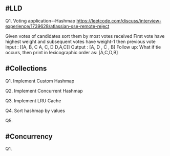 #LLD
------------------------
Q1. Voting application--Hashmap
https://leetcode.com/discuss/interview-experience/1739628/atlassian-sse-remote-reject

Given votes of candidates sort them by most votes received
First vote have highest weight and subsequent votes have weight-1 then previous vote
Input : [[A, B, C
A, C, D
D,A,C]]
Output : [A, D , C , B]
Follow up: What if tie occurs, then print in lexicographic order as: [A,C,D,B]

#Collections
------------------------
Q1. Implement Custom Hashmap

Q2. Implement Concurrent Hashmap

Q3. Implement LRU Cache

Q4. Sort hashmap by values

Q5. 

#Concurrency
------------------------
Q1. 



